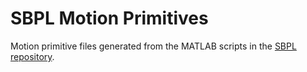 # SBPL Motion Primitives

Motion primitive files generated from the MATLAB scripts in the [SBPL repository](https://github.com/sbpl/sbpl/tree/master/matlab/mprim).
